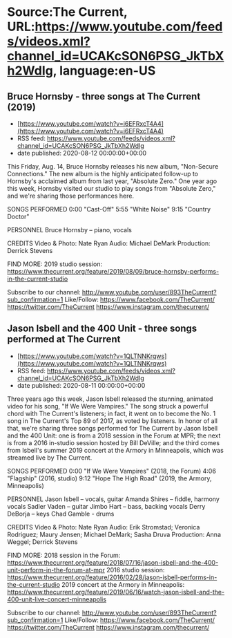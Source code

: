 # Source:The Current, URL:https://www.youtube.com/feeds/videos.xml?channel_id=UCAKcSON6PSG_JkTbXh2WdIg, language:en-US

## Bruce Hornsby - three songs at The Current (2019)
 - [https://www.youtube.com/watch?v=i6EFRxcT4A4](https://www.youtube.com/watch?v=i6EFRxcT4A4)
 - RSS feed: https://www.youtube.com/feeds/videos.xml?channel_id=UCAKcSON6PSG_JkTbXh2WdIg
 - date published: 2020-08-12 00:00:00+00:00

This Friday, Aug. 14, Bruce Hornsby releases his new album, "Non-Secure Connections." The new album is the highly anticipated follow-up to Hornsby's acclaimed album from last year, "Absolute Zero." One year ago this week, Hornsby visited our studio to play songs from "Absolute Zero," and we're sharing those performances here. 

SONGS PERFORMED
0:00 "Cast-Off"
5:55 "White Noise"
9:15 "Country Doctor"

PERSONNEL
Bruce Hornsby – piano, vocals

CREDITS
Video & Photo: Nate Ryan
Audio: Michael DeMark
Production: Derrick Stevens

FIND MORE:
2019 studio session: https://www.thecurrent.org/feature/2019/08/09/bruce-hornsby-performs-in-the-current-studio

Subscribe to our channel:
http://www.youtube.com/user/893TheCurrent?sub_confirmation=1
Like/Follow:
https://www.facebook.com/TheCurrent/
https://twitter.com/TheCurrent
https://www.instagram.com/thecurrent/

## Jason Isbell and the 400 Unit - three songs performed at The Current
 - [https://www.youtube.com/watch?v=1QLTNNKrqws](https://www.youtube.com/watch?v=1QLTNNKrqws)
 - RSS feed: https://www.youtube.com/feeds/videos.xml?channel_id=UCAKcSON6PSG_JkTbXh2WdIg
 - date published: 2020-08-11 00:00:00+00:00

Three years ago this week, Jason Isbell released the stunning, animated video for his song, "If We Were Vampires." The song struck a powerful chord with The Current's listeners; in fact, it went on to become the No. 1 song in The Current's Top 89 of 2017, as voted by listeners. In honor of all that, we're sharing three songs performed for The Current by Jason Isbell and the 400 Unit: one is from a 2018 session in the Forum at MPR; the next is from a 2016 in-studio session hosted by Bill DeVille; and the third comes from Isbell's summer 2019 concert at the Armory in Minneapolis, which was streamed live by The Current.

SONGS PERFORMED
0:00 "If We Were Vampires" (2018, the Forum)
4:06 "Flagship" (2016, studio)
9:12 "Hope The High Road" (2019, the Armory, Minneapolis)

PERSONNEL
Jason Isbell – vocals, guitar
Amanda Shires – fiddle, harmony vocals
Sadler Vaden – guitar
Jimbo Hart – bass, backing vocals
Derry DeBorja – keys
Chad Gamble - drums

CREDITS
Video & Photo: Nate Ryan
Audio: Erik Stromstad; Veronica Rodriguez; Maury Jensen; Michael DeMark; Sasha Druva
Production: Anna Weggel; Derrick Stevens

FIND MORE:
2018 session in the Forum: https://www.thecurrent.org/feature/2018/07/16/jason-isbell-and-the-400-unit-perform-in-the-forum-at-mpr
2016 studio session: https://www.thecurrent.org/feature/2016/02/28/jason-isbell-performs-in-the-current-studio
2019 concert at the Armory in Minneapolis:
https://www.thecurrent.org/feature/2019/06/16/watch-jason-isbell-and-the-400-unit-live-concert-minneapolis


Subscribe to our channel:
http://www.youtube.com/user/893TheCurrent?sub_confirmation=1
Like/Follow:
https://www.facebook.com/TheCurrent/
https://twitter.com/TheCurrent
https://www.instagram.com/thecurrent/

